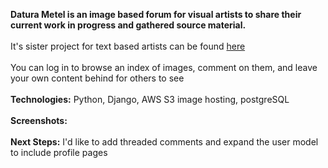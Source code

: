 <strong>Datura Metel is an image based forum for visual artists to share their current work in progress and gathered source material.</strong>
<br><br>
It's sister project for text based artists can be found <a href="https://github.com/isama22/discursive">here</a>
<br><br>
You can log in to browse an index of images, comment on them, and leave your own content behind for others to see
<br><br>
<strong>Technologies:</strong> Python, Django, AWS S3 image hosting, postgreSQL
<br><br>
<strong>Screenshots:</strong>
![]()
<br><br>
<strong>Next Steps:</strong> I'd like to add threaded comments and expand the user model to include profile pages
